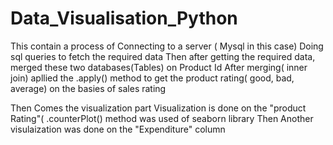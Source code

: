 # Data_Visualisation_Python

This contain a process of Connecting to a server ( Mysql in this case)
Doing sql queries to fetch the required data
Then after getting the required data, merged these two databases(Tables) on Product Id
After merging( inner join) apllied the .apply() method to get the product rating( good, bad, average) on the basies of sales rating


Then Comes the visualization part
Visualization is done on the "product Rating"( .counterPlot() method was used of seaborn library
Then Another visulaization was done on the "Expenditure" column
